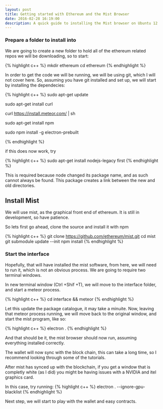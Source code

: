 ```yaml
---
layout: post
title: Getting started with Ethereum and the Mist Browser
date: 2016-02-28 16:19:00
description: A quick guide to installing the Mist browser on Ubuntu 12.04
---
```


### Prepare a folder to install into

We are going to create a new folder to hold all of the ethereum related repos we will be downloading, so to start:

{% highlight c++ %}
mkdir ethereum
cd ethereum
{% endhighlight  %}

In order to get the code we will be running, we will be using git, which I will not cover here. So, assuming you have git installed and set up, we will start by installing the dependecies:

{% highlight c++ %}
sudo apt-get update

sudo apt-get install curl

curl https://install.meteor.com/ | sh 


sudo apt-get install npm 

sudo npm install -g electron-prebuilt

{% endhighlight  %}

if this does now work, try

{% highlight c++ %}
sudo apt-get install nodejs-legacy first
{% endhighlight  %}

This is required because node changed its package name, and as such cannot always be found. This package creates a link between the new and old directories.


## Install Mist

We will use mist, as the graphical front end of ethereum. It is still in development, so have patience. 

So lets first go ahead, clone the source and install it with npm

{% highlight c++ %}
git clone https://github.com/ethereum/mist.git
cd mist
git submodule update --init
npm install
{% endhighlight  %}


### Start the interface

Hopefully, that will have installed the mist software, from here, we will need to run it, which is not an obvious process. We are going to require two terminal windows.

In  new terminal window (Ctrl +Shif +T), we will move to the interface folder, and start a meteor process.

{% highlight c++ %}
cd interface && meteor
{% endhighlight  %}

Let this update the package catalogue, it may take a minuite. Now, leaving that meteor process running, we will move back to the original window, and start the mist program, like so:

{% highlight c++ %}
electron .
{% endhighlight  %}

And that should be it, the mist browser should now run, assuming everything installed correctly.

The wallet will now sync with the block chain, this can take a long time, so I recommend looking through some of the tutorials.

After mist has synced up with the blockchain, if you get a window that is completly white (as I did) you might be having issues with a NVIDIA and itel graphics card.

In this case, try running:
{% highlight c++ %}
electron . --ignore-gpu-blacklist
{% endhighlight  %}


Next step, we will start to play with the wallet and easy contracts.





